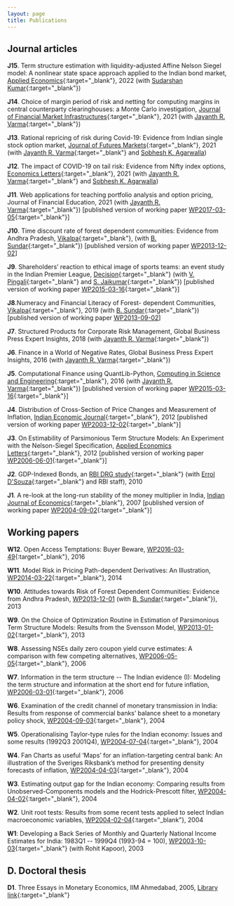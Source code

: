```yaml
---
layout: page
title: Publications
---
```


## Journal articles 

**J15**. Term structure estimation with liquidity-adjusted Affine Nelson Siegel
model: A nonlinear state space approach applied to the Indian bond market,
[Applied
Economics](https://doi.org/10.1080/00036846.2021.1967866){:target="_blank"},
2022 (with [Sudarshan
Kumar](https://stafflive.iimcal.ac.in/users/sudarshan){:target="_blank"})

**J14**. Choice of margin period of risk and netting for computing margins in
central counterparty clearinghouses: a Monte Carlo investigation, [Journal of
Financial Market
Infrastructures](https://www.risk.net/journal-of-financial-market-infrastructures/7953691/choice-of-margin-period-of-risk-and-netting-for-computing-margins-in-central-counterparty-clearinghouses-a-monte-carlo-investigation){:target="_blank"},
2021 (with [Jayanth R. Varma](https://www.jrvarma.in/){:target="_blank"})

**J13**. Rational repricing of risk during Covid-19: Evidence from Indian single
stock option market, [Journal of Futures
Markets](https://doi.org/10.1002/fut.22240){:target="_blank"}, 2021 (with
[Jayanth R. Varma](https://www.jrvarma.in/){:target="_blank"} and [Sobhesh
K. Agarwalla](https://www.iima.ac.in/faculty-research/faculty-directory/sobhesh-agarwalla))

**J12**. The impact of COVID-19 on tail risk: Evidence from Nifty index options,
[Economics
Letters](https://doi.org/10.1016/j.econlet.2021.109878){:target="_blank"}, 2021
(with [Jayanth R. Varma](https://www.jrvarma.in/){:target="_blank"} and [Sobhesh
K. Agarwalla](https://www.iima.ac.in/faculty-research/faculty-directory/sobhesh-agarwalla))

**J11**. Web applications for teaching portfolio analysis and option pricing,
Journal of Financial Education, 2021 (with [Jayanth
R. Varma](https://www.jrvarma.in/){:target="_blank"}) [published version of
working paper
[WP2017-03-05](https://web.iima.ac.in/assets/snippets/workingpaperpdf/2582881092017-03-05.pdf){:target="_blank"}]

**J10**. Time discount rate of forest dependent communities: Evidence from
Andhra Pradesh,
[Vikalpa](https://doi.org/10.1177/02560909211015460){:target="_blank"}, (with
[B. Sundar](https://www.icegov.org/people/sundar-balakrishna/){:target="_blank"})
[published version of working paper
[WP2013-12-02](http://www.iima.ac.in/assets/snippets/workingpaperpdf/17809571402013-12-02.pdf)]

**J9**. Shareholders’ reaction to ethical image of sports teams: an event study
in the Indian Premier League,
[Decision](https://doi.org/10.1007/s40622-019-00230-9){:target="_blank"} (with
[V. Pingali](https://www.iima.ac.in/faculty-research/faculty-directory/Viswanath-Pingali){:target="_blank"}
and [S. Jaikumar](https://www.iimcal.ac.in/users/saravana){:target="_blank"})
[published version of working paper
[WP2015-03-16](https://www.iima.ac.in/sites/default/files/rnpfiles/17199785302015-03-12.pdf){:target="_blank"}]

**J8**.Numeracy and Financial Literacy of Forest- dependent Communities,
[Vikalpa](https://doi.org/10.1177/0256090919862059){:target="_blank"}, 2019
(with
[B. Sundar](https://www.icegov.org/people/sundar-balakrishna/){:target="_blank"})
[published version of working paper
[WP2013-09-02](https://www.iima.ac.in/sites/default/files/rnpfiles/8206755502013-09-02.pdf)]

**J7**. Structured Products for Corporate Risk Management, Global Business Press
Expert Insights, 2018 (with [Jayanth
R. Varma](https://www.jrvarma.in/){:target="_blank"})

**J6**. Finance in a World of Negative Rates, Global Business Press Expert
Insights, 2016 (with [Jayanth
R. Varma](https://www.jrvarma.in/){:target="_blank"})

**J5**. Computational Finance using QuantLib-Python, [Computing in Science and
Engineering](http://dx.doi.org/10.1109/MCSE.2016.28){:target="_blank"}, 2016
(with [Jayanth R. Varma](https://www.jrvarma.in/){:target="_blank"}) [published
version of working paper
[WP2015-03-16](http://icmrindia.vikalpa.com/assets/snippets/workingpaperpdf/10947720332015-03-16.pdf){:target="_blank"}]
   
**J4**. Distribution of Cross-Section of Price Changes and Measurement of
Inflation, [Indian Economic
Journal](https://doi.org/10.1177/001946622012020){:target="_blank"}, 2012
[published version of working paper
[WP2003-12-02](https://www.iima.ac.in/sites/default/files/rnpfiles/2003-12-02vineet.pdf){:target="_blank"}]

**J3**. On Estimability of Parsimonious Term Structure Models: An Experiment
with the Nelson-Siegel Specification, [Applied Economics
Letters](http://www.tandfonline.com/doi/abs/10.1080/13504851.2012.657343){:target="_blank"},
2012 [published version of working paper
[WP2006-06-01](http://www.iima.ac.in/assets/snippets/workingpaperpdf/2006-06-01vvirmani.pdf){:target="_blank"}]

**J2**. GDP-Indexed Bonds, an [RBI DRG
study](http://rbidocs.rbi.org.in/rdocs/Publications/PDFs/DSRS210410.pdf){:target="_blank"}
(with [Errol
D'Souza](https://www.iima.ac.in/faculty-research/faculty-directory/errol-dsouza){:target="_blank"}
and RBI staff), 2010
   
**J1**. A re-look at the long-run stability of the money multiplier in India,
[Indian Journal of
Economics](http://www.indianjournalofeconomics.com/april2007.htm#4){:target="_blank"},
2007 [published version of working paper
[WP2004-09-02](https://www.iima.ac.in/sites/default/files/rnpfiles/2004-09-02vineet.pdf){:target="_blank"}]

## Working papers 

**W12**. Open Access Temptations: Buyer Beware,
[WP2016-03-49](https://www.iima.ac.in/sites/default/files/rnpfiles/4901264602016-03-49.pdf){:target="_blank"},
2016

**W11**. Model Risk in Pricing Path-dependent Derivatives: An Illustration,
[WP2014-03-22](http://www.iima.ac.in/assets/snippets/workingpaperpdf/16203593332014-03-22.pdf){:target="_blank"},
2014

**W10**. Attitudes towards Risk of Forest Dependent Communities: Evidence from
Andhra Pradesh,
[WP2013-12-01](http://www.iima.ac.in/assets/snippets/workingpaperpdf/14846613122013-12-01.pdf)
(with
[B. Sundar](https://www.icegov.org/people/sundar-balakrishna/){:target="_blank"}),
2013

**W9**. On the Choice of Optimization Routine in Estimation of Parsimonious
Term Structure Models: Results from the Svensson Model,
[WP2013-01-02](http://www.iima.ac.in/assets/snippets/workingpaperpdf/15603166612013-01-02.pdf){:target="_blank"},
2013

**W8**. Assessing NSEs daily zero coupon yield curve estimates: A comparison
with few competing alternatives,
[WP2006-05-05](http://www.iima.ac.in/assets/snippets/workingpaperpdf/2006-05-05vvirmani.pdf){:target="_blank"},
2006

**W7**. Information in the term structure -- The Indian evidence (I): Modeling
the term structure and information at the short end for future inflation,
[WP2006-03-01](http://www.iima.ac.in/assets/snippets/workingpaperpdf/2006-03-01vineet.pdf){:target="_blank"},
2006

**W6**. Examination of the credit channel of monetary transmission in India:
Results from response of commercial banks’ balance sheet to a monetary policy
shock,
[WP2004-09-03](http://www.iima.ac.in/assets/snippets/workingpaperpdf/2004-09-03vineet.pdf){:target="_blank"},
2004

**W5**. Operationalising Taylor-type rules for the Indian economy: Issues and
some results (1992Q3 2001Q4),
[WP2004-07-04](http://www.iima.ac.in/assets/snippets/workingpaperpdf/2004-07-04vineet.pdf){:target="_blank"},
2004

**W4**. Fan Charts as useful ‘Maps’ for an inflation-targeting central bank: An
illustration of the Sveriges Riksbank’s method for presenting density forecasts
of inflation,
[WP2004-04-03](http://www.iima.ac.in/assets/snippets/workingpaperpdf/2004-04-03vineet.pdf){:target="_blank"},
2004

**W3**. Estimating output gap for the Indian economy: Comparing results from
Unobserved-Components models and the Hodrick-Prescott filter,
[WP2004-04-02](http://www.iima.ac.in/assets/snippets/workingpaperpdf/2004-04-02vineet.pdf){:target="_blank"},
2004

**W2**. Unit root tests: Results from some recent tests applied to select Indian
macroeconomic variables,
[WP2004-02-04](http://www.iima.ac.in/assets/snippets/workingpaperpdf/2004-02-04vineet.pdf){:target="_blank"},
2004

**W1**: Developing a Back Series of Monthly and Quarterly National Income
Estimates for India: 1983Q1 -- 1999Q4 (1993-94 = 100),
[WP2003-10-03](https://www.iima.ac.in/sites/default/files/rnpfiles/2003-10-03vineet.pdf){:target="_blank"}
(with Rohit Kapoor), 2003

## D. Doctoral thesis

**D1**. Three Essays in Monetary Economics, IIM Ahmedabad, 2005, [Library
link](http://vslopac.iima.ac.in/cgi-bin/koha/opac-detail.pl?biblionumber=130076&shelfbrowse_itemnumber=217267){:target="_blank"}

